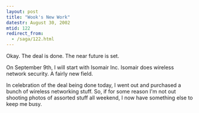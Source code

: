 ```yaml
---
layout: post
title: "Wook's New Work"
datestr: August 30, 2002
mtid: 122
redirect_from:
  - /saga/122.html
---
```


Okay. The deal is done. The near future is set.

On September 9th, I will start with Isomair
Inc. Isomair does wireless network security. A fairly new field.

In celebration of the deal being done today, I went out
and purchased a bunch of wireless networking stuff. So, if for some reason
I'm not out shooting photos of assorted stuff all weekend, I now have
something else to keep me busy.
